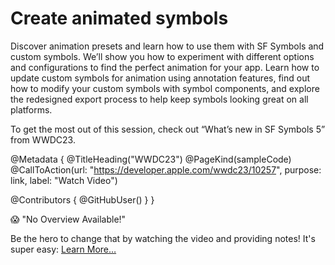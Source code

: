 # Create animated symbols

Discover animation presets and learn how to use them with SF Symbols and custom symbols. We’ll show you how to experiment with different options and configurations to find the perfect animation for your app. Learn how to update custom symbols for animation using annotation features, find out how to modify your custom symbols with symbol components, and explore the redesigned export process to help keep symbols looking great on all platforms.

To get the most out of this session, check out “What’s new in SF Symbols 5” from WWDC23.

@Metadata {
   @TitleHeading("WWDC23")
   @PageKind(sampleCode)
   @CallToAction(url: "https://developer.apple.com/wwdc23/10257", purpose: link, label: "Watch Video")

   @Contributors {
      @GitHubUser(<replace this with your GitHub handle>)
   }
}

😱 "No Overview Available!"

Be the hero to change that by watching the video and providing notes! It's super easy:
 [Learn More…](https://wwdcnotes.github.io/WWDCNotes/documentation/wwdcnotes/contributing)
